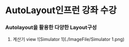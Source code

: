 # AutoLayout인프런 강좌 수강
### Autolayout을 활용한 다양한 Layout구성
1. 계산기 view
![Simulator 1](./ImageFile/Simulator 1.png)

